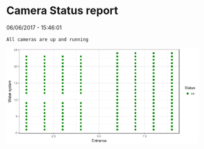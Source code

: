 Camera Status report
================
06/06/2017 - 15:46:01

    All cameras are up and running

![](camreport_files/figure-markdown_github/unnamed-chunk-2-1.png)
